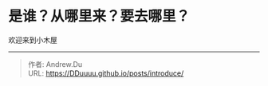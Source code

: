# 是谁？从哪里来？要去哪里？


欢迎来到小木屋



---

> 作者: Andrew.Du  
> URL: https://DDuuuu.github.io/posts/introduce/  

